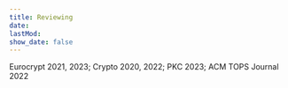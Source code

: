 ```yaml
---
title: Reviewing
date: 
lastMod:
show_date: false
---
```


Eurocrypt 2021, 2023; Crypto 2020, 2022; PKC 2023; ACM TOPS Journal 2022
